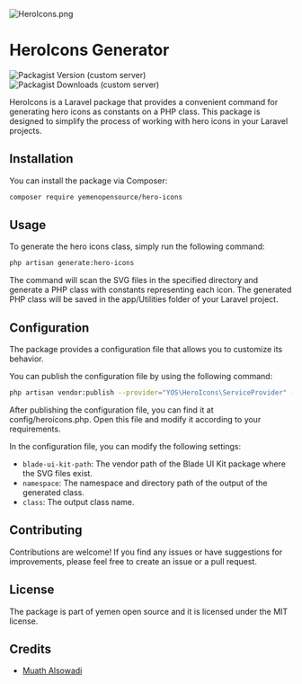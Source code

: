 ![HeroIcons.png](https://banners.beyondco.de/Hero%20Icons.png?theme=light&packageManager=composer+require&packageName=yemenopensource%2Fhero-icons&pattern=architect&style=style_1&description=A+convenient+command+for+generating+hero+icons+as+constants+on+a+PHP+class.&md=1&showWatermark=1&fontSize=100px&images=code)

# HeroIcons Generator

![Packagist Version (custom server)](https://img.shields.io/packagist/v/yemenopensource/hero-icons) ![Packagist Downloads (custom server)](https://img.shields.io/packagist/dt/yemenopensource/hero-icons)


HeroIcons is a Laravel package that provides a convenient command for generating hero icons as constants on a PHP class. This package is designed to simplify the process of working with hero icons in your Laravel projects.

## Installation

You can install the package via Composer:

```bash
composer require yemenopensource/hero-icons
```

## Usage

To generate the hero icons class, simply run the following command:

```bash
php artisan generate:hero-icons
```

The command will scan the SVG files in the specified directory and generate a PHP class with constants representing each icon. The generated PHP class will be saved in the app/Utilities folder of your Laravel project.

## Configuration


The package provides a configuration file that allows you to customize its behavior.

You can publish the configuration file by using the following command:

```bash
php artisan vendor:publish --provider="YOS\HeroIcons\ServiceProvider" --tag="config"
```

After publishing the configuration file, you can find it at config/heroicons.php. Open this file and modify it according to your requirements.

In the configuration file, you can modify the following settings:

- `blade-ui-kit-path`: The vendor path of the Blade UI Kit package where the SVG files exist.
- `namespace`: The namespace and directory path of the output of the generated class.
- `class`: The output class name.

## Contributing

Contributions are welcome! If you find any issues or have suggestions for improvements, please feel free to create an issue or a pull request.

## License

The package is part of yemen open source and it is licensed under the MIT license.

## Credits

- [Muath Alsowadi](https://github.com/muath-ye)
